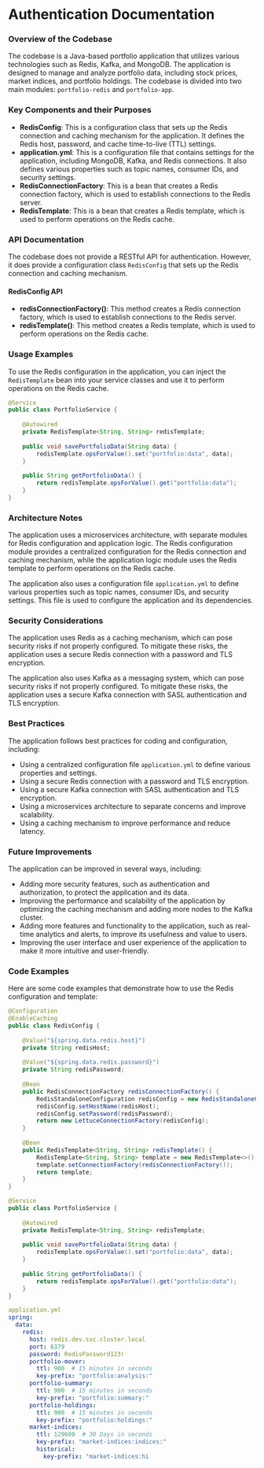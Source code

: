 Authentication Documentation
==========================
### Overview of the Codebase

The codebase is a Java-based portfolio application that utilizes various technologies such as Redis, Kafka, and MongoDB. The application is designed to manage and analyze portfolio data, including stock prices, market indices, and portfolio holdings. The codebase is divided into two main modules: `portfolio-redis` and `portfolio-app`.

### Key Components and their Purposes

*   **RedisConfig**: This is a configuration class that sets up the Redis connection and caching mechanism for the application. It defines the Redis host, password, and cache time-to-live (TTL) settings.
*   **application.yml**: This is a configuration file that contains settings for the application, including MongoDB, Kafka, and Redis connections. It also defines various properties such as topic names, consumer IDs, and security settings.
*   **RedisConnectionFactory**: This is a bean that creates a Redis connection factory, which is used to establish connections to the Redis server.
*   **RedisTemplate**: This is a bean that creates a Redis template, which is used to perform operations on the Redis cache.

### API Documentation

The codebase does not provide a RESTful API for authentication. However, it does provide a configuration class `RedisConfig` that sets up the Redis connection and caching mechanism.

#### RedisConfig API

*   **redisConnectionFactory()**: This method creates a Redis connection factory, which is used to establish connections to the Redis server.
*   **redisTemplate()**: This method creates a Redis template, which is used to perform operations on the Redis cache.

### Usage Examples

To use the Redis configuration in the application, you can inject the `RedisTemplate` bean into your service classes and use it to perform operations on the Redis cache.

```java
@Service
public class PortfolioService {
    
    @Autowired
    private RedisTemplate<String, String> redisTemplate;
    
    public void savePortfolioData(String data) {
        redisTemplate.opsForValue().set("portfolio:data", data);
    }
    
    public String getPortfolioData() {
        return redisTemplate.opsForValue().get("portfolio:data");
    }
}
```

### Architecture Notes

The application uses a microservices architecture, with separate modules for Redis configuration and application logic. The Redis configuration module provides a centralized configuration for the Redis connection and caching mechanism, while the application logic module uses the Redis template to perform operations on the Redis cache.

The application also uses a configuration file `application.yml` to define various properties such as topic names, consumer IDs, and security settings. This file is used to configure the application and its dependencies.

### Security Considerations

The application uses Redis as a caching mechanism, which can pose security risks if not properly configured. To mitigate these risks, the application uses a secure Redis connection with a password and TLS encryption.

The application also uses Kafka as a messaging system, which can pose security risks if not properly configured. To mitigate these risks, the application uses a secure Kafka connection with SASL authentication and TLS encryption.

### Best Practices

The application follows best practices for coding and configuration, including:

*   Using a centralized configuration file `application.yml` to define various properties and settings.
*   Using a secure Redis connection with a password and TLS encryption.
*   Using a secure Kafka connection with SASL authentication and TLS encryption.
*   Using a microservices architecture to separate concerns and improve scalability.
*   Using a caching mechanism to improve performance and reduce latency.

### Future Improvements

The application can be improved in several ways, including:

*   Adding more security features, such as authentication and authorization, to protect the application and its data.
*   Improving the performance and scalability of the application by optimizing the caching mechanism and adding more nodes to the Kafka cluster.
*   Adding more features and functionality to the application, such as real-time analytics and alerts, to improve its usefulness and value to users.
*   Improving the user interface and user experience of the application to make it more intuitive and user-friendly.

### Code Examples

Here are some code examples that demonstrate how to use the Redis configuration and template:

```java
@Configuration
@EnableCaching
public class RedisConfig {
    
    @Value("${spring.data.redis.host}")
    private String redisHost;
    
    @Value("${spring.data.redis.password}")
    private String redisPassword;
    
    @Bean
    public RedisConnectionFactory redisConnectionFactory() {
        RedisStandaloneConfiguration redisConfig = new RedisStandaloneConfiguration();
        redisConfig.setHostName(redisHost);
        redisConfig.setPassword(redisPassword);
        return new LettuceConnectionFactory(redisConfig);
    }
    
    @Bean
    public RedisTemplate<String, String> redisTemplate() {
        RedisTemplate<String, String> template = new RedisTemplate<>();
        template.setConnectionFactory(redisConnectionFactory());
        return template;
    }
}
```

```java
@Service
public class PortfolioService {
    
    @Autowired
    private RedisTemplate<String, String> redisTemplate;
    
    public void savePortfolioData(String data) {
        redisTemplate.opsForValue().set("portfolio:data", data);
    }
    
    public String getPortfolioData() {
        return redisTemplate.opsForValue().get("portfolio:data");
    }
}
```

```yml
application.yml
spring:
  data:
    redis:
      host: redis.dev.svc.cluster.local
      port: 6379
      password: RedisPassword123!
      portfolio-mover:
        ttl: 900  # 15 minutes in seconds
        key-prefix: "portfolio:analysis:"
      portfolio-summary:
        ttl: 900  # 15 minutes in seconds
        key-prefix: "portfolio:summary:"
      portfolio-holdings:
        ttl: 900  # 15 minutes in seconds
        key-prefix: "portfolio:holdings:"
      market-indices:
        ttl: 129600  # 30 Days in seconds
        key-prefix: "market-indices:indices:"
        historical:
          key-prefix: "market-indices:hi
```